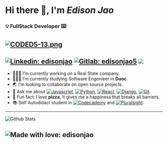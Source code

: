 # Hi there 👋, I'm *Edison Jao*
### 💡 FullStack Developer ⌨️

[![CODED5-13.png](https://i.postimg.cc/Bbx5jSs0/CODED5-13.png)](https://postimg.cc/zHGHM1Vt)
---
[![Linkedin: edisonjao](https://img.shields.io/badge/LinkedIn-0077B5?style=for-the-badge&logo=linkedin&logoColor=white&link=https://www.linkedin.com/in/edison-jao-44624718a/)](https://www.linkedin.com/in/edison-jao-44624718a/)
[![Gitlab: edisonjao5](https://img.shields.io/badge/GitLab-330F63?style=for-the-badge&logo=gitlab&logoColor=white&link=https://gitlab.com/EdisonJao5)](https://gitlab.com/EdisonJao5)
<a href="mailto:edisonjao5@protonmail.com"><img src="https://img.shields.io/badge/ProtonMail-8B89CC?style=for-the-badge&logo=protonmail&logoColor=white" target="_blank" /></a>
---

- 👨🏾‍💻 I’m currently working on a Real State company.
- 👨🏾‍🎓 I’m currently studying Software Engenieer in **Duoc**.
- 🌏 I’m looking to collaborate on open source projects.
- 📮 Ask me about [![Javascript](https://img.shields.io/badge/JavaScript-323330?style=flat-for-the-badge&logo=javascript&logoColor=F7DF1E&link=https://devdocs.io/javascript/)](https://devdocs.io/javascript/), [![Python](https://img.shields.io/badge/Python-14354C?style=flat-for-the-badge&logo=python&logoColor=white&link=https://www.python.org/)](https://www.python.org/), [![React](https://img.shields.io/badge/React-20232A?style=flat-for-the-badge&logo=react&logoColor=61DAFB&link=https://react.dev/)](https://react.dev/), [![Django](https://img.shields.io/badge/Django-092E20?style=flat-or-the-badge&logo=django&logoColor=white&link=https://docs.djangoproject.com/en/4.2/)](https://docs.djangoproject.com/en/4.2/), [![Git](https://img.shields.io/badge/GIT-E44C30?style=flat-for-the-badge&logo=git&logoColor=white&link=https://git-scm.com/doc)](https://git-scm.com/doc).
- 🧐 Fun fact: I love **pizza**, It gives me a happiness that breaks all barriers.
- 📚 Self Autodidact student in [![Codecademy](https://img.shields.io/badge/Codecademy-FFF0E5?style=flat-for-the-badge&logo=codecademy&logoColor=303347&link=https://www.codecademy.com/)](https://www.codecademy.com/) and [![Pluralsight](https://img.shields.io/badge/Pluralsight-F15B2A?style=flat-for-the-badge&logo=Pluralsight&logoColor=white&link=https://www.pluralsight.com/)](https://www.pluralsight.com/).

---
![Github Stats](https://github-readme-stats.vercel.app/api/top-langs/?username=edisonjao5&bg_color=90,100,040426,f0cd35&title_color=fff&text_color=fff)

![Made with love: edisonjao](http://ForTheBadge.com/images/badges/built-with-love.svg)
---

<!--
**edisonjao5/edisonjao5** is a ✨ _special_ ✨ repository because its `README.md` (this file) appears on your GitHub profile.

Here are some ideas to get you started:
[![Protonmail: edisonjao5](https://img.shields.io/badge/ProtonMail-8B89CC?style=for-the-badge&logo=protonmail&logoColor=white)](<a href="mailto:edisonjao5@protonmail.com"></a>)
-->

